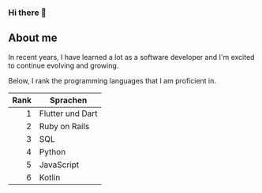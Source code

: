 ### Hi there 👋

## About me

In recent years, I have learned a lot as a software developer and I'm excited to continue evolving and growing.

Below, I rank the programming languages that I am proficient in.

| Rank | Sprachen         |
|-----:|------------------|
|     1|Flutter und Dart  |
|     2|Ruby on Rails     |
|     3|SQL               |
|     4|Python            |
|     5|JavaScript        |
|     6|Kotlin            |


<!--
**urfels/urfels** is a ✨ _special_ ✨ repository because its `README.md` (this file) appears on your GitHub profile.

Here are some ideas to get you started:

- 🔭 I’m currently working on ...
- 🌱 I’m currently learning ...
- 👯 I’m looking to collaborate on ...
- 🤔 I’m looking for help with ...
- 💬 Ask me about ...
- 📫 How to reach me: ...
- 😄 Pronouns: ...
- ⚡ Fun fact: ...
-->

